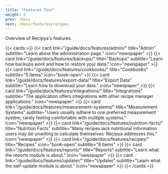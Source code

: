 ```yaml
---
title: "Features Tour"
weight: 2
prev: /docs
next: /docs/features/recipes
---
```


Overview of Recipya's features.

{{< cards >}}
    {{< card link="/guide/docs/features/admin/"
        title="Admin"
        subtitle="Learn about the administration page."
        icon="newspaper" >}}
    {{< card link="/guide/docs/features/backups/"
        title="Backups"
        subtitle="Learn how backups work and how to restore your data."
        icon="newspaper" >}}
    {{< card link="/guide/docs/features/cookbooks/"
        title="Cookbooks"
        subtitle="5 items"
        icon="book-open" >}}
    {{< card link="/guide/docs/features/export-data/"
        title="Export Data"
        subtitle="Learn how to download your data."
        icon="newspaper" >}}
    {{< card link="/guide/docs/features/integrations/"
        title="Integrations"
        subtitle="The application offers integrations with other recipe manager applications."
        icon="newspaper" >}}
    {{< card link="/guide/docs/features/measurement-systems/"
        title="Measurement Systems"
        subtitle="Users usually adhere to one preferred measurement system, rarely feeling comfortable with multiple systems."
        icon="newspaper" >}}
    {{< card link="/guide/docs/features/nutrition-facts/"
        title="Nutrition Facts"
        subtitle="Many recipes lack nutritional information users may be unwilling to calculate themselves. Recipya addresses this."
        icon="newspaper" >}}
    {{< card link="/guide/docs/features/recipes/"
            title="Recipes"
            icon="book-open"
            subtitle="8 items" >}}
    {{< card link="/guide/docs/features/reports/"
        title="Reports"
        subtitle="Learn what the reports module is about."
        icon="newspaper" >}}
    {{< card link="/guide/docs/features/updater/"
        title="Updater"
        subtitle="Learn what the self-update module is about."
        icon="newspaper" >}}
{{< /cards >}}
